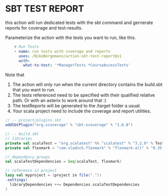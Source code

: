 # SBT TEST REPORT

this action will run dedicated tests with the sbt command and gernerate reports for coverage and test-results.

Parameterize the action with the tests you want to run, like this.

```yaml
    # Run Tests
    - name: run tests with coverage and reports
      uses: /NikoBergemann/action-sbt-test-report@v1
      with:
        what-to-test: '*ManagerTests *CourseAccessTests'
```

Note that 
1. The action will only run when the current directory contains the build.sbt that you want to run.
2. The tests referenced need to be specified with their qualified relative path. Or with an asterix to work around that :) 
3. The testReports will be generated to the /target folder a usual.
4. Your scala project need to include the coverage and report utilities.

```sbt
// -- project/plugins.sbt
addSbtPlugin("org.scoverage" % "sbt-scoverage" % "1.6.0")
```

```sbt
// -- build.sbt
// libraries
private val scalaTest = "org.scalatest" %% "scalatest" % "3.2.0" % Test
private val flexmark = "com.vladsch.flexmark" % "flexmark-all" % "0.35.10" % Test

// dependency groups
val scalaTestDependencies = Seq(scalaTest, flexmark)

// reference in project
lazy val myproject = (project in file("."))
.settings(
  libraryDependencies ++= Dependencies.scalaTestDependencies
)
```